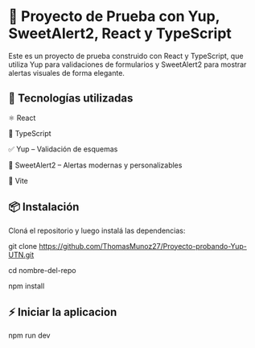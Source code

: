 # 🧪 Proyecto de Prueba con Yup, SweetAlert2, React y TypeScript
Este es un proyecto de prueba construido con React y TypeScript, que utiliza Yup para validaciones de formularios y SweetAlert2 para mostrar alertas visuales de forma elegante.

## 🚀 Tecnologías utilizadas
⚛️ React

💬 TypeScript

✅ Yup – Validación de esquemas

🍬 SweetAlert2 – Alertas modernas y personalizables

🎯 Vite

## 📦 Instalación
Cloná el repositorio y luego instalá las dependencias:


git clone https://github.com/ThomasMunoz27/Proyecto-probando-Yup-UTN.git


cd nombre-del-repo


npm install

## ⚡ Iniciar la aplicacion
npm run dev
